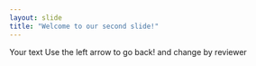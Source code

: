 ```yaml
---
layout: slide
title: "Welcome to our second slide!"
---
```

Your text
Use the left arrow to go back!
and change by reviewer
